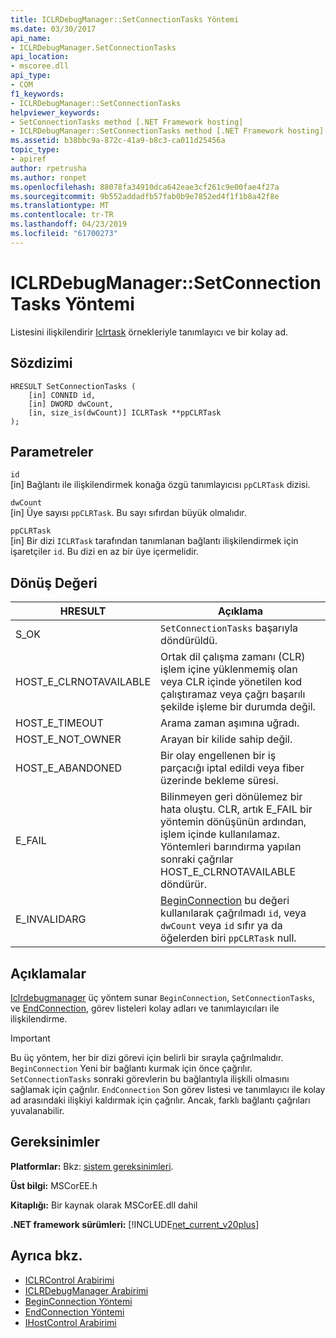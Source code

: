 ```yaml
---
title: ICLRDebugManager::SetConnectionTasks Yöntemi
ms.date: 03/30/2017
api_name:
- ICLRDebugManager.SetConnectionTasks
api_location:
- mscoree.dll
api_type:
- COM
f1_keywords:
- ICLRDebugManager::SetConnectionTasks
helpviewer_keywords:
- SetConnectionTasks method [.NET Framework hosting]
- ICLRDebugManager::SetConnectionTasks method [.NET Framework hosting]
ms.assetid: b38bbc9a-872c-41a9-b8c3-ca011d25456a
topic_type:
- apiref
author: rpetrusha
ms.author: ronpet
ms.openlocfilehash: 88078fa34910dca642eae3cf261c9e00fae4f27a
ms.sourcegitcommit: 9b552addadfb57fab0b9e7852ed4f1f1b8a42f8e
ms.translationtype: MT
ms.contentlocale: tr-TR
ms.lasthandoff: 04/23/2019
ms.locfileid: "61700273"
---
```

# <a name="iclrdebugmanagersetconnectiontasks-method"></a>ICLRDebugManager::SetConnectionTasks Yöntemi
Listesini ilişkilendirir [Iclrtask](../../../../docs/framework/unmanaged-api/hosting/iclrtask-interface.md) örnekleriyle tanımlayıcı ve bir kolay ad.  
  
## <a name="syntax"></a>Sözdizimi  
  
```  
HRESULT SetConnectionTasks (  
    [in] CONNID id,  
    [in] DWORD dwCount,  
    [in, size_is(dwCount)] ICLRTask **ppCLRTask  
);  
```  
  
## <a name="parameters"></a>Parametreler  
 `id`  
 [in] Bağlantı ile ilişkilendirmek konağa özgü tanımlayıcısı `ppCLRTask` dizisi.  
  
 `dwCount`  
 [in] Üye sayısı `ppCLRTask`. Bu sayı sıfırdan büyük olmalıdır.  
  
 `ppCLRTask`  
 [in] Bir dizi `ICLRTask` tarafından tanımlanan bağlantı ilişkilendirmek için işaretçiler `id`. Bu dizi en az bir üye içermelidir.  
  
## <a name="return-value"></a>Dönüş Değeri  
  
|HRESULT|Açıklama|  
|-------------|-----------------|  
|S_OK|`SetConnectionTasks` başarıyla döndürüldü.|  
|HOST_E_CLRNOTAVAILABLE|Ortak dil çalışma zamanı (CLR) işlem içine yüklenmemiş olan veya CLR içinde yönetilen kod çalıştıramaz veya çağrı başarılı şekilde işleme bir durumda değil.|  
|HOST_E_TIMEOUT|Arama zaman aşımına uğradı.|  
|HOST_E_NOT_OWNER|Arayan bir kilide sahip değil.|  
|HOST_E_ABANDONED|Bir olay engellenen bir iş parçacığı iptal edildi veya fiber üzerinde bekleme süresi.|  
|E_FAIL|Bilinmeyen geri dönülemez bir hata oluştu. CLR, artık E_FAIL bir yöntemin dönüşünün ardından, işlem içinde kullanılamaz. Yöntemleri barındırma yapılan sonraki çağrılar HOST_E_CLRNOTAVAILABLE döndürür.|  
|E_INVALIDARG|[BeginConnection](../../../../docs/framework/unmanaged-api/hosting/iclrdebugmanager-beginconnection-method.md) bu değeri kullanılarak çağrılmadı `id`, veya `dwCount` veya `id` sıfır ya da öğelerden biri `ppCLRTask` null.|  
  
## <a name="remarks"></a>Açıklamalar  
 [Iclrdebugmanager](../../../../docs/framework/unmanaged-api/hosting/iclrdebugmanager-interface.md) üç yöntem sunar `BeginConnection`, `SetConnectionTasks`, ve [EndConnection](../../../../docs/framework/unmanaged-api/hosting/iclrdebugmanager-endconnection-method.md), görev listeleri kolay adları ve tanımlayıcıları ile ilişkilendirme.  
  
> [!IMPORTANT]
>  Bu üç yöntem, her bir dizi görevi için belirli bir sırayla çağrılmalıdır. `BeginConnection` Yeni bir bağlantı kurmak için önce çağrılır. `SetConnectionTasks` sonraki görevlerin bu bağlantıyla ilişkili olmasını sağlamak için çağrılır. `EndConnection` Son görev listesi ve tanımlayıcı ile kolay ad arasındaki ilişkiyi kaldırmak için çağrılır. Ancak, farklı bağlantı çağrıları yuvalanabilir.  
  
## <a name="requirements"></a>Gereksinimler  
 **Platformlar:** Bkz: [sistem gereksinimleri](../../../../docs/framework/get-started/system-requirements.md).  
  
 **Üst bilgi:** MSCorEE.h  
  
 **Kitaplığı:** Bir kaynak olarak MSCorEE.dll dahil  
  
 **.NET framework sürümleri:** [!INCLUDE[net_current_v20plus](../../../../includes/net-current-v20plus-md.md)]  
  
## <a name="see-also"></a>Ayrıca bkz.

- [ICLRControl Arabirimi](../../../../docs/framework/unmanaged-api/hosting/iclrcontrol-interface.md)
- [ICLRDebugManager Arabirimi](../../../../docs/framework/unmanaged-api/hosting/iclrdebugmanager-interface.md)
- [BeginConnection Yöntemi](../../../../docs/framework/unmanaged-api/hosting/iclrdebugmanager-beginconnection-method.md)
- [EndConnection Yöntemi](../../../../docs/framework/unmanaged-api/hosting/iclrdebugmanager-endconnection-method.md)
- [IHostControl Arabirimi](../../../../docs/framework/unmanaged-api/hosting/ihostcontrol-interface.md)
